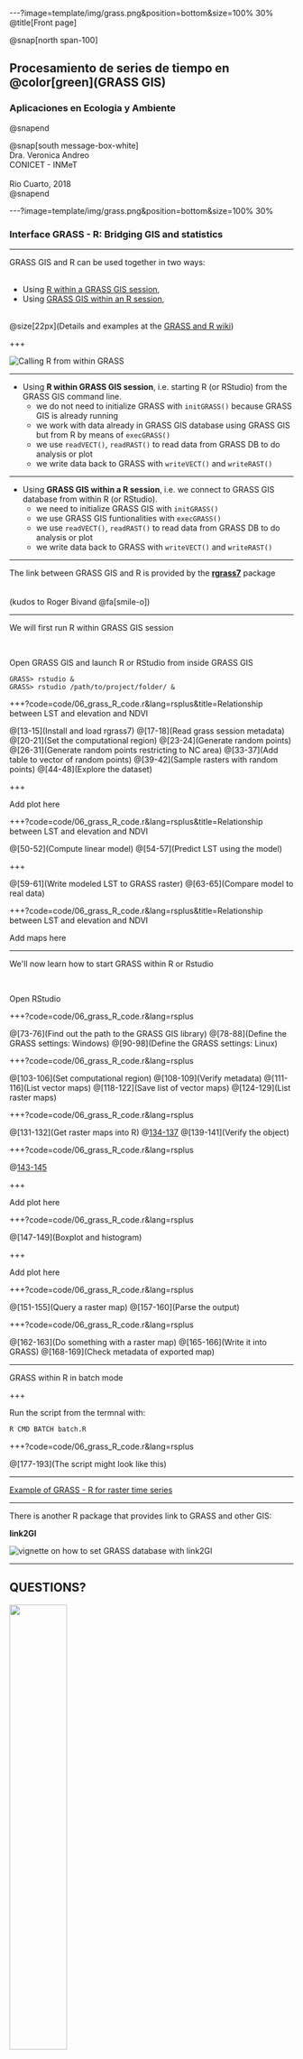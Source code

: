 ---?image=template/img/grass.png&position=bottom&size=100% 30%
@title[Front page]

@snap[north span-100]
<br>
<h2>Procesamiento de series de tiempo en @color[green](GRASS GIS)</h2>
<h3>Aplicaciones en Ecologia y Ambiente</h3>
@snapend

@snap[south message-box-white]
<br>Dra. Veronica Andreo<br>CONICET - INMeT<br><br>Rio Cuarto, 2018<br>
@snapend

---?image=template/img/grass.png&position=bottom&size=100% 30%

### Interface GRASS - R: Bridging GIS and statistics

---

GRASS GIS and R can be used together in two ways:
<br><br>
- Using [R within a GRASS GIS session](https://grasswiki.osgeo.org/wiki/R_statistics/rgrass7#R_within_GRASS),
- Using [GRASS GIS within an R session](https://grasswiki.osgeo.org/wiki/R_statistics/rgrass7#GRASS_within_R),
<br><br>

@size[22px](Details and examples at the [GRASS and R wiki](https://grasswiki.osgeo.org/wiki/R_statistics/rgrass7))

+++

![Calling R from within GRASS](assets/img/RwithinGRASS_and_Rstudio_from_grass.png)

---

- Using **R within GRASS GIS session**, i.e. starting R (or RStudio) from the GRASS GIS command line.
  - we do not need to initialize GRASS with `initGRASS()` because GRASS GIS is already running
  - we work with data already in GRASS GIS database using GRASS GIS but from R by means of `execGRASS()`
  - we use `readVECT()`, `readRAST()` to read data from GRASS DB to do analysis or plot
  - we write data back to GRASS with `writeVECT()` and `writeRAST()`

---

- Using **GRASS GIS within a R session**, i.e. we connect to GRASS GIS database from within R (or RStudio).
  - we need to initialize GRASS GIS with `initGRASS()`
  - we use GRASS GIS funtionalities with `execGRASS()`
  - we use `readVECT()`, `readRAST()` to read data from GRASS DB to do analysis or plot
  - we write data back to GRASS with `writeVECT()` and `writeRAST()`

---

The link between GRASS GIS and R is provided by the [**rgrass7**](https://cran.r-project.org/web/packages/rgrass7/index.html) package
<br><br><br>
(kudos to Roger Bivand @fa[smile-o])
 
---

We will first run R within GRASS GIS session 

<br>

Open GRASS GIS and launch R or RStudio from inside GRASS GIS


```
GRASS> rstudio &
GRASS> rstudio /path/to/project/folder/ &
```

+++?code=code/06_grass_R_code.r&lang=rsplus&title=Relationship between LST and elevation and NDVI

@[13-15](Install and load rgrass7)
@[17-18](Read grass session metadata)
@[20-21](Set the computational region)
@[23-24](Generate random points)
@[26-31](Generate random points restricting to NC area)
@[33-37](Add table to vector of random points)
@[39-42](Sample rasters with random points)
@[44-48](Explore the dataset)

+++

Add plot here

+++?code=code/06_grass_R_code.r&lang=rsplus&title=Relationship between LST and elevation and NDVI

@[50-52](Compute linear model)
@[54-57](Predict LST using the model)

+++

@[59-61](Write modeled LST to GRASS raster)
@[63-65](Compare model to real data)

+++?code=code/06_grass_R_code.r&lang=rsplus&title=Relationship between LST and elevation and NDVI

Add maps here

---

We'll now learn how to start GRASS within R or Rstudio

<br>

Open RStudio

+++?code=code/06_grass_R_code.r&lang=rsplus

@[73-76](Find out the path to the GRASS GIS library)
@[78-88](Define the GRASS settings: Windows)
@[90-98](Define the GRASS settings: Linux)

+++?code=code/06_grass_R_code.r&lang=rsplus

@[103-106](Set computational region)
@[108-109](Verify metadata)
@[111-116](List vector maps)
@[118-122](Save list of vector maps)
@[124-129](List raster maps)

+++?code=code/06_grass_R_code.r&lang=rsplus

@[131-132](Get raster maps into R)
@[134-137](Summaries)
@[139-141](Verify the object)

+++?code=code/06_grass_R_code.r&lang=rsplus

@[143-145](Plot)

+++

Add plot here

+++?code=code/06_grass_R_code.r&lang=rsplus

@[147-149](Boxplot and histogram)

+++

Add plot here

+++?code=code/06_grass_R_code.r&lang=rsplus

@[151-155](Query a raster map)
@[157-160](Parse the output)

+++?code=code/06_grass_R_code.r&lang=rsplus

@[162-163](Do something with a raster map)
@[165-166](Write it into GRASS)
@[168-169](Check metadata of exported map)

---

GRASS within R in batch mode

+++

Run the script from the termnal with:

```bash
R CMD BATCH batch.R
```

+++?code=code/06_grass_R_code.r&lang=rsplus

@[177-193](The script might look like this)

---

[Example of GRASS - R for raster time series](https://grasswiki.osgeo.org/wiki/Temporal_data_processing/GRASS_R_raster_time_series_processing)

---

There is another R package that provides link to GRASS and other GIS:

**link2GI**

![vignette on how to set GRASS database with link2GI](https://github.com/gisma/link2gi2018/tree/master/R/vignette)

---

## QUESTIONS?

<img src="assets/img/gummy-question.png" width="45%">

---

**Thanks for your attention!!**

![GRASS GIS logo](assets/img/grass_logo_alphab.png)

---

@snap[north span-90]
<br><br><br>
Move on to: 
<br>
[Think about the evaluation]()
@snapend

@snap[south span-50]
@size[18px](Presentation powered by)
<br>
<a href="https://gitpitch.com/">
<img src="assets/img/gitpitch_logo.png" width="20%"></a>
@snapend

<!---

See here for an exercise: 
https://tutorials.ecodiv.earth/toc/spatial_interpolation.html
https://tutorials.ecodiv.earth/toc/import-bioclim-data.html
https://www.grassbook.org/wp-content/uploads/neteler/shortcourse_grass2003/notes7.html

# Fetch Aedes albopictus presence from GBIF
# https://grass.osgeo.org/grass74/manuals/addons/v.in.pygbif.html

g.extension v.in.pygbif
v.in.pygbif taxa="Aedes albopictus" rank=species output=gbif -i
v.db.select Aedes_albopictus_gbif

--->
